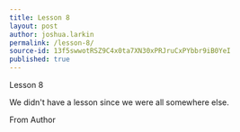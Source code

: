 ```yaml
---
title: Lesson 8
layout: post
author: joshua.larkin
permalink: /lesson-8/
source-id: 13f5swwotRSZ9C4x0ta7XN30xPRJruCxPYbbr9iB0YeI
published: true
---
```

Lesson 8

We didn't have a lesson since we were all somewhere else.

From Author

